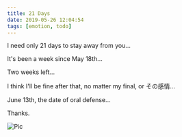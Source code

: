 ```yaml
---
title: 21 Days
date: 2019-05-26 12:04:54
tags: [emotion, todo]
---
```


I need only 21 days to stay away from you...

It's been a week since May 18th...

Two weeks left...

I think I'll be fine after that, no matter my final, or その感情...

June 13th, the date of oral defense...

Thanks.

![Pic](https://i.loli.net/2019/05/26/5cea1368ac3e297339.jpg)

